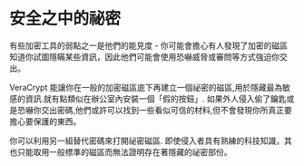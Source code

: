 [Title]: # (安全中的祕密安全)
[Difficulty]: # (進階)
[Order]: # (2)

# 安全之中的祕密

有些加密工具的弱點之一是他們的能見度 -  你可能會擔心有人發現了加密的磁區知道你試圖隱瞞某些資訊，因此他們可能會使用恐嚇威脅或審問等方式強迫你交出。

VeraCrypt 能讓你在一般的加密磁區底下再建立一個祕密的磁區,用於隱藏最為敏感的資訊.就有點類似在辦公室內安裝一個「假的按鈕」. 如果外人侵入偷了鑰匙或是恐嚇你交出密碼,他們或許可以找到一些看似可信的材料,但不會發現你所真正要擔心要保護的東西。

你可以利用另一組替代密碼來打開祕密磁區. 即使侵入者具有熟練的科技知識，其也只能取用一般標準的磁區而無法證明存在著隱藏的祕密部份。